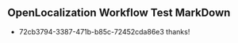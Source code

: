 ## OpenLocalization Workflow Test MarkDown
* 72cb3794-3387-471b-b85c-72452cda86e3 thanks!

<!--HONumber=Aug16_HO4-->



